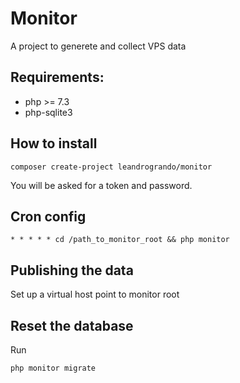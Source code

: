 # Monitor

A project to generete and collect VPS data

## Requirements:
- php >= 7.3
- php-sqlite3

## How to install

```
composer create-project leandrogrando/monitor
```
You will be asked for a token and password.

## Cron config

```
* * * * * cd /path_to_monitor_root && php monitor
```

## Publishing the data
Set up a virtual host point to monitor root

## Reset the database

Run
```
php monitor migrate
```

